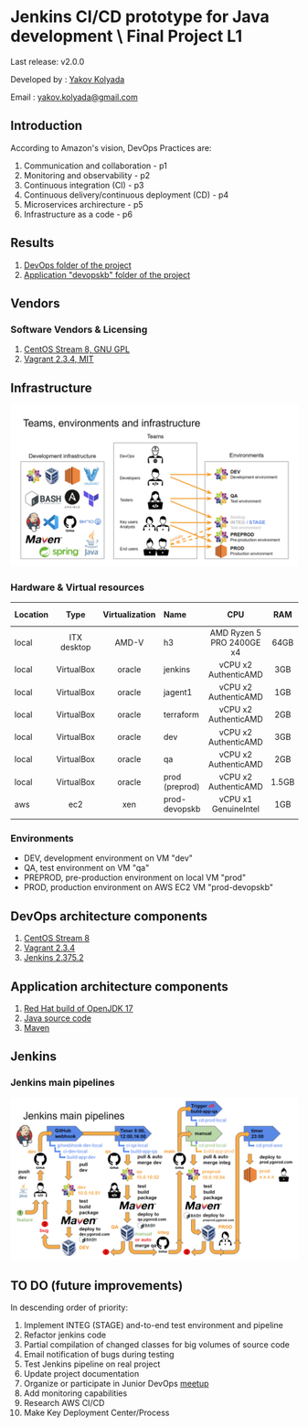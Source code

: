 # Jenkins CI/CD prototype for Java development  \ Final Project L1

Last release: v2.0.0

Developed by : [Yakov Kolyada](https://github.com/y-kolyada)

Email : [yakov.kolyada@gmail.com](mailto:yakov.kolyada@gmail.com)


## Introduction

According to Amazon's vision, DevOps Practices are:
1. Communication and collaboration - p1
2. Monitoring and observability - p2
3. Continuous integration (CI) - p3
4. Continuous delivery/continuous deployment (CD) - p4
5. Microservices archirecture - p5
6. Infrastructure as a code - p6


## Results

1. [DevOps folder of the project](https://github.com/y-kolyada/final-project-devops)
2. [Application "devopskb" folder of the project](https://github.com/y-kolyada/devopskb)


## Vendors

### Software Vendors & Licensing

1. [CentOS Stream 8, GNU GPL](https://www.centos.org/centos-stream/)
2. [Vagrant 2.3.4, MIT](https://developer.hashicorp.com/vagrant/downloads)


## Infrastructure

![Teams, environments and infrastructure](/doc/doc_teams_environments_infrastructure_1.png)

### Hardware & Virtual resources
| Location | Type         | Virtualization | Name          | CPU                        | RAM   | HDD   | FS Type |
|:---------|:------------:|:--------------:|:--------------|:--------------------------:|:-----:|:-----:|:-------:|
| local    | ITX desktop  | AMD-V          | h3            | AMD Ryzen 5 PRO 2400GE x4  | 64GB  | 1TB   | xfs     |
| local    | VirtualBox   | oracle         | jenkins       | vCPU x2 AuthenticAMD       | 3GB   | 12GB  | xfs     |
| local    | VirtualBox   | oracle         | jagent1       | vCPU x2 AuthenticAMD       | 1GB   | 10GB  | xfs     |
| local    | VirtualBox   | oracle         | terraform     | vCPU x2 AuthenticAMD       | 2GB   | 10GB  | xfs     |
| local    | VirtualBox   | oracle         | dev           | vCPU x2 AuthenticAMD       | 3GB   | 10GB  | xfs     |
| local    | VirtualBox   | oracle         | qa            | vCPU x2 AuthenticAMD       | 2GB   | 10GB  | xfs     |
| local    | VirtualBox   | oracle         | prod (preprod)| vCPU x2 AuthenticAMD       | 1.5GB | 10GB  | xfs     |
| aws      | ec2          | xen            | prod-devopskb | vCPU x1 GenuineIntel       | 1GB   | 10GB  | xfs     |
|          |              |                |               |                            |       |       |         |
### Environments

- DEV, development environment on VM "dev"
- QA, test environment on VM "qa"
- PREPROD, pre-production environment on local VM "prod"
- PROD, production environment on AWS EC2 VM "prod-devopskb"


## DevOps architecture components

1. [CentOS Stream 8](https://www.centos.org/centos-stream/)
2. [Vagrant 2.3.4](https://developer.hashicorp.com/vagrant/downloads)
3. [Jenkins 2.375.2](https://github.com/y-kolyada/final-project-devops/blob/main/jenkins/README.md)


## Application architecture components

1. [Red Hat build of OpenJDK 17](https://developers.redhat.com/products/openjdk/download)
2. [Java source code](https://github.com/y-kolyada/devopskb/tree/main/src/main)
3. [Maven](https://github.com/y-kolyada/devopskb/blob/main/pom.xml)


## Jenkins

### Jenkins main pipelines

![Jenkins main pipelines](/doc/jenkins_main_pipelines_1.png)


## TO DO (future improvements)

In descending order of priority:

1. Implement INTEG (STAGE) and-to-end test environment and pipeline 
2. Refactor jenkins code
3. Partial compilation of changed classes for big volumes of source code
4. Email notification of bugs during testing
5. Test Jenkins pipeline on real project
6. Update project documentation
7. Organize or participate in Junior DevOps [meetup](https://blog.ithillel.ua/ru/articles/zachem-aytishnikam-mitapy)
8. Add monitoring capabilities
9. Research AWS CI/CD
10. Make Key Deployment Center/Process